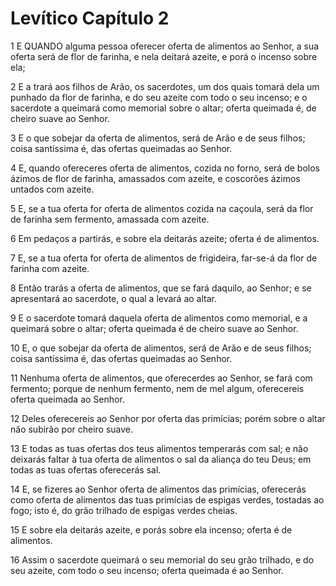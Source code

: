 # Levítico Capítulo 2

1	E QUANDO alguma pessoa oferecer oferta de alimentos ao Senhor, a sua oferta será de flor de farinha, e nela deitará azeite, e porá o incenso sobre ela;

2	E a trará aos filhos de Arão, os sacerdotes, um dos quais tomará dela um punhado da flor de farinha, e do seu azeite com todo o seu incenso; e o sacerdote a queimará como memorial sobre o altar; oferta queimada é, de cheiro suave ao Senhor.

3	E o que sobejar da oferta de alimentos, será de Arão e de seus filhos; coisa santíssima é, das ofertas queimadas ao Senhor.

4	E, quando ofereceres oferta de alimentos, cozida no forno, será de bolos ázimos de flor de farinha, amassados com azeite, e coscorões ázimos untados com azeite.

5	E, se a tua oferta for oferta de alimentos cozida na caçoula, será da flor de farinha sem fermento, amassada com azeite.

6	Em pedaços a partirás, e sobre ela deitarás azeite; oferta é de alimentos.

7	E, se a tua oferta for oferta de alimentos de frigideira, far-se-á da flor de farinha com azeite.

8	Então trarás a oferta de alimentos, que se fará daquilo, ao Senhor; e se apresentará ao sacerdote, o qual a levará ao altar.

9	E o sacerdote tomará daquela oferta de alimentos como memorial, e a queimará sobre o altar; oferta queimada é de cheiro suave ao Senhor.

10	E, o que sobejar da oferta de alimentos, será de Arão e de seus filhos; coisa santíssima é, das ofertas queimadas ao Senhor.

11	Nenhuma oferta de alimentos, que oferecerdes ao Senhor, se fará com fermento; porque de nenhum fermento, nem de mel algum, oferecereis oferta queimada ao Senhor.

12	Deles oferecereis ao Senhor por oferta das primícias; porém sobre o altar não subirão por cheiro suave.

13	E todas as tuas ofertas dos teus alimentos temperarás com sal; e não deixarás faltar à tua oferta de alimentos o sal da aliança do teu Deus; em todas as tuas ofertas oferecerás sal.

14	E, se fizeres ao Senhor oferta de alimentos das primícias, oferecerás como oferta de alimentos das tuas primícias de espigas verdes, tostadas ao fogo; isto é, do grão trilhado de espigas verdes cheias.

15	E sobre ela deitarás azeite, e porás sobre ela incenso; oferta é de alimentos.

16	Assim o sacerdote queimará o seu memorial do seu grão trilhado, e do seu azeite, com todo o seu incenso; oferta queimada é ao Senhor.

